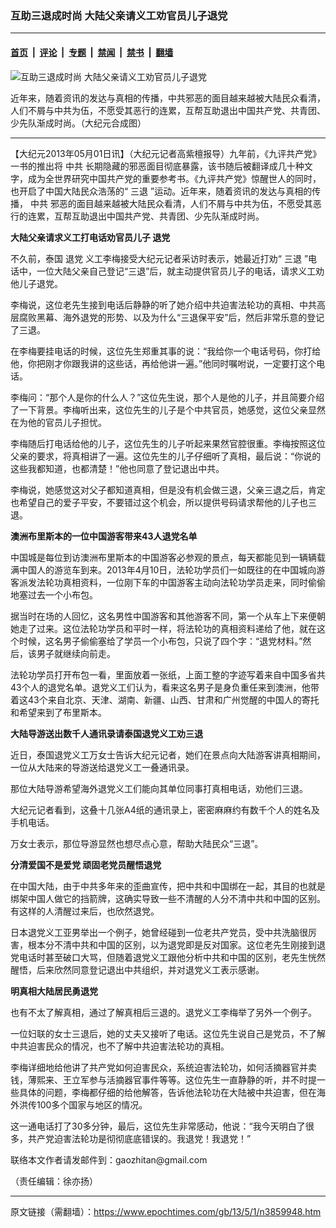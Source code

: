 ### 互助三退成时尚 大陆父亲请义工劝官员儿子退党

---

#### [首页](../../../..?n3859948) &nbsp;|&nbsp; [评论](../../../../../epoch-comment?n3859948) &nbsp;|&nbsp; [专题](../../../../../epoch-special?n3859948) &nbsp;|&nbsp; [禁闻](../../../../../epoch-news?n3859948) &nbsp;|&nbsp; [禁书](../../../../../books?n3859948) &nbsp;|&nbsp; [翻墙](https://github.com/gfw-breaker/nogfw/blob/master/README.md?n3859948)


<div><img alt="互助三退成时尚 大陆父亲请义工劝官员儿子退党" class="attachment-djy_600_400 size-djy_600_400 wp-post-image" src="https://i.epochtimes.com/assets/uploads/2013/05/1305010402462419.jpg"/>
<div class="caption">
 <p>
  近年来，随着资讯的发达与真相的传播，中共邪恶的面目越来越被大陆民众看清，人们不屑与中共为伍，不愿受其恶行的连累，互帮互助退出中国共产党、共青团、少先队渐成时尚。（大纪元合成图）
 </p>
</div></div><hr/><div class="post_content" id="artbody" itemprop="articleBody">
 <!-- article content begin -->
 <p>
  【大纪元2013年05月01日讯】（大纪元记者高紫檀报导）九年前，《九评共产党》一书的推出将
  <ok href="https://www.epochtimes.com/gb/tag/%E4%B8%AD%E5%85%B1.html">
   中共
  </ok>
  长期隐藏的邪恶面目彻底暴露，该书随后被翻译成几十种文字，成为全世界研究中国共产党的重要参考书。《九评共产党》惊醒世人的同时，也开启了中国大陆民众浩荡的“
  <ok href="https://www.epochtimes.com/gb/tag/%E4%B8%89%E9%80%80.html">
   三退
  </ok>
  ”运动。近年来，随着资讯的发达与真相的传播，
  <ok href="https://www.epochtimes.com/gb/tag/%E4%B8%AD%E5%85%B1.html">
   中共
  </ok>
  邪恶的面目越来越被大陆民众看清，人们不屑与中共为伍，不愿受其恶行的连累，互帮互助退出中国共产党、共青团、少先队渐成时尚。
 </p>
 <p>
  <b>
   大陆父亲请求义工打电话劝官员儿子
   <ok href="https://www.epochtimes.com/gb/tag/%E9%80%80%E5%85%9A.html">
    退党
   </ok>
  </b>
 </p>
 <p>
  不久前，泰国
  <ok href="https://www.epochtimes.com/gb/tag/%E9%80%80%E5%85%9A.html">
   退党
  </ok>
  义工李梅接受大纪元记者采访时表示，她最近打劝“
  <ok href="https://www.epochtimes.com/gb/tag/%E4%B8%89%E9%80%80.html">
   三退
  </ok>
  ”电话中，一位大陆父亲自己登记“三退”后，就主动提供官员儿子的电话，请求义工劝他儿子退党。
 </p>
 <p>
  李梅说，这位老先生接到电话后静静的听了她介绍中共迫害法轮功的真相、中共高层腐败黑幕、海外退党的形势、以及为什么“三退保平安”后，然后非常乐意的登记了三退。
 </p>
 <p>
  在李梅要挂电话的时候，这位先生郑重其事的说：“我给你一个电话号码，你打给他，你把刚才你跟我讲的这些话，再给他讲一遍。”他同时嘱咐说，一定要打这个电话。
 </p>
 <p>
  李梅问：“那个人是你的什么人？”这位先生说，那个人是他的儿子，并且简要介绍了一下背景。李梅听出来，这位先生的儿子是个中共官员，她感觉，这位父亲显然在为他的官员儿子担忧。
 </p>
 <p>
  李梅随后打电话给他的儿子，这位先生的儿子听起来果然官腔很重。李梅按照这位父亲的要求，将真相讲了一遍。这位先生的儿子仔细听了真相，最后说：“你说的这些我都知道，也都清楚！”他也同意了登记退出中共。
 </p>
 <p>
  李梅说，她感觉这对父子都知道真相，但是没有机会做三退，父亲三退之后，肯定也希望自己的爱子平安，不要错过这个机会，所以提供号码请求帮他的儿子也三退。
 </p>
 <p>
  <b>
   澳洲布里斯本的一位中国游客带来43人退党名单
  </b>
 </p>
 <p>
  中国城是每位到访澳洲布里斯本的中国游客必参观的景点，每天都能见到一辆辆载满中国人的游览车到来。2013年4月10日，法轮功学员们一如既往的在中国城向游客派发法轮功真相资料，一位刚下车的中国游客主动向法轮功学员走来，同时偷偷地塞过去一个小布包。
 </p>
 <p>
  据当时在场的人回忆，这名男性中国游客和其他游客不同，第一个从车上下来便朝她走了过来。这位法轮功学员和平时一样，将法轮功的真相资料递给了他，就在这个时候，这名男子偷偷塞给了学员一个小布包，只说了四个字：“退党材料。”然后，该男子就继续向前走。
 </p>
 <p>
  法轮功学员打开布包一看，里面放着一张纸，上面工整的字迹写着来自中国多省共43个人的退党名单。退党义工们认为，看来这名男子是身负重任来到澳洲，他带着这43个来自北京、天津、湖南、新疆、山西、甘肃和广州觉醒的中国人的寄托和希望来到了布里斯本。
 </p>
 <p>
  <b>
   大陆导游送出数千人通讯录请泰国退党义工劝三退
  </b>
 </p>
 <p>
  近日，泰国退党义工万女士告诉大纪元记者，她们在景点向大陆游客讲真相期间，一位从大陆来的导游送给退党义工一叠通讯录。
 </p>
 <p>
  那位大陆导游希望海外退党义工们能向其单位同事打真相电话，劝他们三退。
 </p>
 <p>
  大纪元记者看到，这叠十几张A4纸的通讯录上，密密麻麻约有数千个人的姓名及手机电话。
 </p>
 <p>
  万女士表示，那位导游显然也想尽点心意，帮助大陆民众“三退”。
 </p>
 <p>
  <b>
   分清爱国不是爱党 顽固老党员醒悟退党
  </b>
 </p>
 <p>
  在中国大陆，由于中共多年来的歪曲宣传，把中共和中国绑在一起，其目的也就是绑架中国人做它的挡箭牌，这确实导致一些不清醒的人分不清中共和中国的区别。有这样的人清醒过来后，也欣然退党。
 </p>
 <p>
  日本退党义工亚男举出一个例子，她曾经碰到一位老共产党员，受中共洗脑很厉害，根本分不清中共和中国的区别，以为退党即是反对国家。这位老先生刚接到退党电话时甚至破口大骂，但随着退党义工跟他分析中共和中国的区别，老先生恍然醒悟，后来欣然同意登记退出中共组织，并对退党义工表示感谢。
 </p>
 <p>
  <b>
   明真相大陆居民勇退党
  </b>
 </p>
 <p>
  也有不太了解真相，通过了解真相后三退的。退党义工李梅举了另外一个例子。
 </p>
 <p>
  一位妇联的女士三退后，她的丈夫又接听了电话。这位先生说自己是党员，不了解中共迫害民众的情况，也不了解中共迫害法轮功的真相。
 </p>
 <p>
  李梅详细地给他讲了共产党如何迫害民众，系统迫害法轮功，如何活摘器官并卖钱，薄熙来、王立军参与活摘器官事件等等。这位先生一直静静的听，并不时提一些具体的问题，李梅都仔细的给他解答，告诉他法轮功在大陆被中共迫害，但在海外洪传100多个国家与地区的情况。
 </p>
 <p>
  这一通电话打了30多分钟，最后，这位先生非常感动，他说：“我今天明白了很多，共产党迫害法轮功是彻彻底底错误的。我退党！我退党！”
 </p>
 <p>
  联络本文作者请发邮件到：gaozhitan@gmail.com
 </p>
 <p>
  （责任编辑：徐亦扬）
 </p>
 <p>
  <!-- article content end -->
  <div id="below_article_ad">
  </div>
 </p>
</div>


---

原文链接（需翻墙）：https://www.epochtimes.com/gb/13/5/1/n3859948.htm